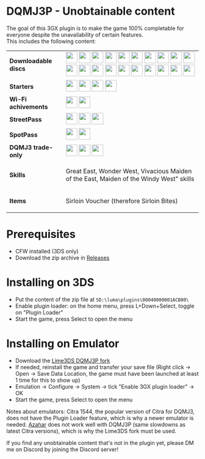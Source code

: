 # DQMJ3P - Unobtainable content
The goal of this 3GX plugin is to make the game 100% completable for everyone despite the unavailability of certain features.<br>
This includes the following content:<br>

<table>
  <tr style="height:30px;">
    <td><strong>Downloadable discs</strong></td>
    <td>
      <img src="https://i.postimg.cc/J7pyV5KT/Premium-Slime.png" width="30" height="30">
      <img src="https://i.postimg.cc/BZzqBYmG/Slider-Girl.png" width="30" height="30">
      <img src="https://i.postimg.cc/fb5stBVp/Slider-Hero.png" width="30" height="30">
      <img src="https://i.postimg.cc/8cfgYGZg/Slydark-the-Reaper.png" width="30" height="30">
      <img src="https://i.postimg.cc/CxxpybP4/Gomechan.png" width="30" height="30">
      <img src="https://i.postimg.cc/fRrF6p0w/Dimentional-Dragon.png" width="30" height="30">
      <img src="https://i.postimg.cc/wTWbmZ2h/Arcion-the-Divine-Horse.png" width="30" height="30">
      <img src="https://i.postimg.cc/NfPpMTGD/Conklave-I-and-II.png" width="30" height="30">
      <img src="https://i.postimg.cc/HxHtK93Y/Conklave-III.png" width="30" height="30">
      <img src="https://i.postimg.cc/QCYkFGDC/Conklave-IV.png" width="30" height="30">
      <img src="https://i.postimg.cc/N0861rtW/Conklave-VIII.png" width="30" height="30">
      <img src="https://i.postimg.cc/15J5NmbJ/Management-Terminal-Q484.png" width="30" height="30">
      <img src="https://i.postimg.cc/5y9Wxv91/Tycho.png" width="30" height="30">
      <img src="https://i.postimg.cc/8CdYj50C/Kukri.png" width="30" height="30">
      <img src="https://i.postimg.cc/QCCY4qxB/God.png" width="30" height="30">
      <img src="https://i.postimg.cc/GmG75trj/Leokid.png" width="30" height="30">
      <img src="https://i.postimg.cc/hPF3bVRG/Demon-Warrior-Lugius.png" width="30" height="30">
      <img src="https://i.postimg.cc/wTd0sHDy/Demon-Warrior-Vera.png" width="30" height="30">
      <img src="https://i.postimg.cc/t4B5fxwW/Demon-King-Omd-Lex.png" width="30" height="30">
      <img src="https://i.postimg.cc/fRSyn4gC/Ardalara.png" width="30" height="30">
    </td>
  </tr>
  <tr style="height:30px;">
    <td><strong>Starters</strong></td>
    <td>
      <img src="https://i.postimg.cc/c4VL093c/Slider-Kids.png" width="30" height="30">
      <img src="https://i.postimg.cc/4dT8Gg4T/Poon.png" width="30" height="30">
      <img src="https://i.postimg.cc/nrTZ72SC/Zoma-s-Devil.png" width="30" height="30">
      <img src="https://i.postimg.cc/6pFKdycL/Starkers.png" width="30" height="30">
    </td>
  </tr>
  <tr style="height:30px;">
    <td><strong>Wi-Fi achivements</strong></td>
    <td>
      <img src="https://i.postimg.cc/MTpw9ZYG/fluffy.png" width="30" height="30">
      <img src="https://i.postimg.cc/rybT9kR8/scruffy.png" width="30" height="30">
    </td>
  </tr>
  <tr style="height:30px;">
    <td><strong>StreetPass</strong></td>
    <td>
      <img src="https://i.postimg.cc/ydXLYbW3/Bevingo-Satan.png" width="30" height="30">
      <img src="https://i.postimg.cc/gJYv4kkr/Sagittar.png" width="30" height="30">
      <img src="https://i.postimg.cc/mZP0Sbcm/Robbin-Ladies.png" width="30" height="30">
    </td>
  </tr>
  <tr style="height:30px;">
    <td><strong>SpotPass</strong></td>
    <td>
      <img src="https://i.postimg.cc/9QY0bP4t/King-Healslime.png" width="30" height="30">
      <img src="https://i.postimg.cc/FR59Q7Js/Dark-Lord-Valaat.png" width="30" height="30">
    </td>
  </tr>
  <tr style="height:30px;">
    <td><strong>DQMJ3 trade-only</strong></td>
    <td>
      <img src="https://i.postimg.cc/MHg5s2F4/J3-Rebel-Axel.png" width="30" height="30">
      <img src="https://i.postimg.cc/MKjdnHc8/J3-Rebel-Wing.png" width="30" height="30">
      <img src="https://i.postimg.cc/C1Qs1pS1/J3-Rebel-Marine.png" width="30" height="30">
    </td>
  </tr>
  <tr style="height:30px;">
    <td><strong>Skills</strong></td>
    <td>
      <p>Great East, Wonder West, Vivacious Maiden of the East, Maiden of the Windy West" skills</p>
    </td>
  </tr>
  <tr style="height:30px;">
    <td><strong>Items</strong></td>
    <td>
      <p>Sirloin Voucher (therefore Sirloin Bites)</p>
    </td>
  </tr>
</table>

# Prerequisites
- CFW installed (3DS only)
- Download the zip archive in [Releases](https://github.com/Anthcny144/DQMJ3P-unobtainable-monsters/releases)

# Installing on 3DS
- Put the content of the zip file at `SD:\luma\plugins\00040000001ACB00\`
- Enable plugin loader: on the home menu, press L+Down+Select, toggle on "Plugin Loader"
- Start the game, press Select to open the menu

# Installing on Emulator
- Download the [Lime3DS DQMJ3P fork](https://github.com/Lurpigi/lime3ds-dqmj3p/releases)
- If needed, reinstall the game and transfer your save file (Right click -> Open -> Save Data Location, the game must have been launched at least 1 time for this to show up)
- Emulation -> Configure -> System -> tick "Enable 3GX plugin loader" -> OK
- Start the game, press Select to open the menu

Notes about emulators: Citra 1544, the popular version of Citra for DQMJ3, does not have the Plugin Loader feature, which is why a newer emulator is needed. [Azahar](https://azahar-emu.org) does not work well with DQMJ3P (same slowdowns as latest Citra versions), which is why the Lime3DS fork must be used.<br>

If you find any unobtainable content that's not in the plugin yet, please DM me on Discord by joining the Discord server!